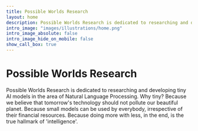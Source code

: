 ```yaml
---
title: Possible Worlds Research
layout: home
description: Possible Worlds Research is dedicated to researching and developing tiny AI models in the area of Natural Language Processing.
intro_image: "images/illustrations/home.png"
intro_image_absolute: false
intro_image_hide_on_mobile: false
show_call_box: true
---
```


# Possible Worlds Research

Possible Worlds Research is dedicated to researching and developing tiny AI models in the area of Natural Language Processing. Why tiny? Because we believe that tomorrow's technology should not pollute our beautiful planet. Because small models can be used by everybody, irrespective of their financial resources. Because doing more with less, in the end, is the true hallmark of 'intelligence'. 
